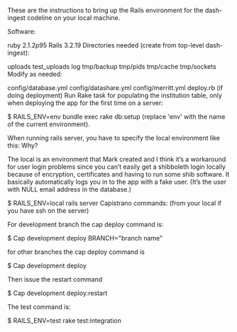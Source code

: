 These are the instructions to bring up the Rails environment for the dash-ingest codeline on your local machine.

Software:

ruby 2.1.2p95
Rails 3.2.19
Directories needed (create from top-level dash-ingest):

uploads
test_uploads
log
tmp/backup
tmp/pids
tmp/cache
tmp/sockets
Modify as needed:

config/database.yml
config/datashare.yml
config/merritt.yml
deploy.rb (if doing deployment)
Run Rake task for populating the institution table, only when deploying the app for the first time on a server:

$ RAILS_ENV=env bundle exec rake db:setup
(replace 'env' with the name of the current environment).

When running rails server, you have to specify the local environment like this: Why?

The local is an environment that Mark created and I think it’s a workaround for user login problems since you can’t easily get a shibboleth login locally because of encryption, certificates and having to run some shib software. It basically automatically logs you in to the app with a fake user. (It’s the user with NULL email address in the database.)

$ RAILS_ENV=local rails server
Capistrano commands: (from your local if you have ssh on the server)

For development branch the cap deploy command is: 

$ Cap development deploy BRANCH="branch name" 

for other branches the cap deploy command is

$ Cap development deploy 

Then issue the restart command 

$ Cap development deploy:restart 

The test command is:

$ RAILS_ENV=test rake test:integration
